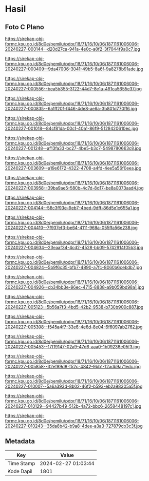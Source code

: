 # Hasil

## Foto C Plano

https://sirekap-obj-formc.kpu.go.id/8d0e/pemilu/pdpr/18/71/16/10/06/1871161006006-20240227-000144--d20d27ca-941a-4e0c-a0f2-3f7044f9a0c7.jpg

https://sirekap-obj-formc.kpu.go.id/8d0e/pemilu/pdpr/18/71/16/10/06/1871161006006-20240227-000409--9da47006-3041-49b5-8a6f-9a8278b91ade.jpg

https://sirekap-obj-formc.kpu.go.id/8d0e/pemilu/pdpr/18/71/16/10/06/1871161006006-20240227-000556--bea5b355-3122-44d7-8e1a-491ca5655e37.jpg

https://sirekap-obj-formc.kpu.go.id/8d0e/pemilu/pdpr/18/71/16/10/06/1871161006006-20240227-000835--6a1ff20f-f446-4de8-ae6a-3b801d770ff6.jpg

https://sirekap-obj-formc.kpu.go.id/8d0e/pemilu/pdpr/18/71/16/10/06/1871161006006-20240227-001018--84cf81da-00c1-40a1-86f9-5129420610ec.jpg

https://sirekap-obj-formc.kpu.go.id/8d0e/pemilu/pdpr/18/71/16/10/06/1871161006006-20240227-001248--af13fa33-bc27-4be5-b3c7-5498780663c8.jpg

https://sirekap-obj-formc.kpu.go.id/8d0e/pemilu/pdpr/18/71/16/10/06/1871161006006-20240227-003609--a19e6172-4322-4708-a4fd-4ee5a56f0eea.jpg

https://sirekap-obj-formc.kpu.go.id/8d0e/pemilu/pdpr/18/71/16/10/06/1871161006006-20240227-003958--39ba9ae5-580b-4c7d-8d17-be8a0073aad4.jpg

https://sirekap-obj-formc.kpu.go.id/8d0e/pemilu/pdpr/18/71/16/10/06/1871161006006-20240227-004144--58c3f93e-9eb7-4bed-9dff-86d5e1c655a1.jpg

https://sirekap-obj-formc.kpu.go.id/8d0e/pemilu/pdpr/18/71/16/10/06/1871161006006-20240227-004410--7f937ef3-be64-4111-968a-055ffa56e238.jpg

https://sirekap-obj-formc.kpu.go.id/8d0e/pemilu/pdpr/18/71/16/10/06/1871161006006-20240227-004634--23eaaf34-4cd2-4528-bb09-5742914f05b3.jpg

https://sirekap-obj-formc.kpu.go.id/8d0e/pemilu/pdpr/18/71/16/10/06/1871161006006-20240227-004824--5b9f6c35-bfb7-4890-a7fc-8060b6cebdb7.jpg

https://sirekap-obj-formc.kpu.go.id/8d0e/pemilu/pdpr/18/71/16/10/06/1871161006006-20240227-004926--cb34bb3e-96ec-4715-8838-a9b059bd98a1.jpg

https://sirekap-obj-formc.kpu.go.id/8d0e/pemilu/pdpr/18/71/16/10/06/1871161006006-20240227-005123--5b56a7f3-4bd5-42b2-9538-b730b900c887.jpg

https://sirekap-obj-formc.kpu.go.id/8d0e/pemilu/pdpr/18/71/16/10/06/1871161006006-20240227-005308--f545a4f7-33e6-4e6d-8e04-6f6097ab2762.jpg

https://sirekap-obj-formc.kpu.go.id/8d0e/pemilu/pdpr/18/71/16/10/06/1871161006006-20240227-005453--17f19147-02a9-47d6-aaa0-1b09236e05f3.jpg

https://sirekap-obj-formc.kpu.go.id/8d0e/pemilu/pdpr/18/71/16/10/06/1871161006006-20240227-005858--32ef89d8-f52c-4842-9bb1-12adb9a71edc.jpg

https://sirekap-obj-formc.kpu.go.id/8d0e/pemilu/pdpr/18/71/16/10/06/1871161006006-20240227-010007--5a6a393d-8b02-46f2-b593-eb2a98305a5f.jpg

https://sirekap-obj-formc.kpu.go.id/8d0e/pemilu/pdpr/18/71/16/10/06/1871161006006-20240227-010129--94427b49-512b-4a72-bbc6-2658448197c1.jpg

https://sirekap-obj-formc.kpu.go.id/8d0e/pemilu/pdpr/18/71/16/10/06/1871161006006-20240227-010243--35da8b42-b9a8-4dee-a3a3-727879cb3c3f.jpg


## Metadata

| Key        | Value               |
| ---------- | ------------------- |
| Time Stamp | 2024-02-27 01:03:44 |
| Kode Dapil | 1801                |



